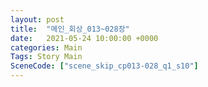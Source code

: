 ```yaml
---
layout: post
title:  "메인_회상_013~028장"
date:   2021-05-24 10:00:00 +0000
categories: Main
Tags: Story Main
SceneCode: ["scene_skip_cp013-028_q1_s10"]
---
```


